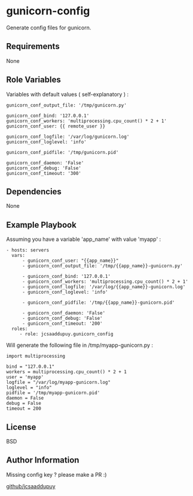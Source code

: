 gunicorn-config
================

Generate config files for gunicorn.

Requirements
------------

None

Role Variables
--------------
Variables with default values ( self-explanatory ) :

    gunicorn_conf_output_file: '/tmp/gunicorn.py'

    gunicorn_conf_bind: '127.0.0.1'
    gunicorn_conf_workers: 'multiprocessing.cpu_count() * 2 + 1'
    gunicorn_conf_user: {{ remote_user }}

    gunicorn_conf_logfile: '/var/log/gunicorn.log'
    gunicorn_conf_loglevel: 'info'

    gunicorn_conf_pidfile: '/tmp/gunicorn.pid'

    gunicorn_conf_daemon: 'False'
    gunicorn_conf_debug: 'False'
    gunicorn_conf_timeout: '300'


Dependencies
------------

None

Example Playbook
----------------

Assuming you have a variable 'app_name' with value 'myapp' :

    - hosts: servers
      vars:
          - gunicorn_conf_user: "{{app_name}}"
          - gunicorn_conf_output_file: '/tmp/{{app_name}}-gunicorn.py'

          - gunicorn_conf_bind: '127.0.0.1'
          - gunicorn_conf_workers: 'multiprocessing.cpu_count() * 2 + 1'
          - gunicorn_conf_logfile: '/var/log/{{app_name}}-gunicorn.log'
          - gunicorn_conf_loglevel: 'info'

          - gunicorn_conf_pidfile: '/tmp/{{app_name}}-gunicorn.pid'

          - gunicorn_conf_daemon: 'False'
          - gunicorn_conf_debug: 'False'
          - gunicorn_conf_timeout: '200'
      roles:
         - role: jcsaaddupuy.gunicorn_config

Will generate the following file in /tmp/myapp-gunicorn.py :

    import multiprocessing

    bind = "127.0.0.1"
    workers = multiprocessing.cpu_count() * 2 + 1
    user = 'myapp'
    logfile = "/var/log/myapp-gunicorn.log"
    loglevel = "info"
    pidfile = '/tmp/myapp-gunicorn.pid'
    daemon = False
    debug = False
    timeout = 200




License
-------

BSD

Author Information
------------------
Missing config key ? please make a PR :)

[github/jcsaaddupuy](https://github.com/jcsaaddupuy/)
